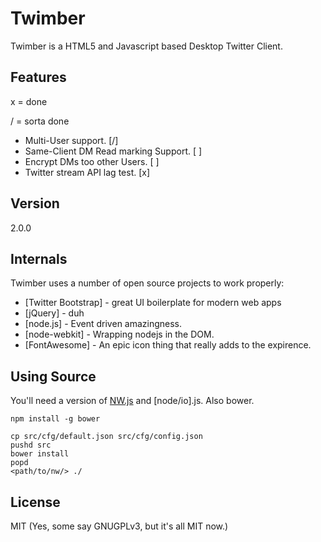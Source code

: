 Twimber
=========

Twimber is a HTML5 and Javascript based Desktop Twitter Client.

Features
----

x = done

/ = sorta done

- Multi-User support. [/]
- Same-Client DM Read marking Support. [ ]
- Encrypt DMs too other Users. [ ]
- Twitter stream API lag test. [x]


Version
----

2.0.0

Internals
-----------

Twimber uses a number of open source projects to work properly:

* [Twitter Bootstrap] - great UI boilerplate for modern web apps
* [jQuery] - duh
* [node.js] - Event driven amazingness.
* [node-webkit] - Wrapping nodejs in the DOM.
* [FontAwesome] - An epic icon thing that really adds to the expirence.

Using Source
-----------

You'll need a version of [NW.js](https://github.com/nwjs/nw.js) and [node/io].js. Also bower.

```
npm install -g bower
```

```
cp src/cfg/default.json src/cfg/config.json
pushd src
bower install
popd
<path/to/nw/> ./
```

License
----

MIT (Yes, some say GNUGPLv3, but it's all MIT now.)
